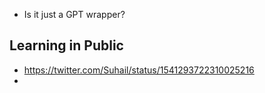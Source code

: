 - Is it just a GPT wrapper?


## Learning in Public
- https://twitter.com/Suhail/status/1541293722310025216
- 